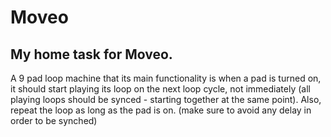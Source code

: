 # Moveo
## My home task for Moveo.

A 9 pad loop machine that its main functionality is
when a pad is turned on, it should start playing its loop on the
next loop cycle, not immediately (all playing loops should be
synced - starting together at the same point). Also, repeat the
loop as long as the pad is on. (make sure to avoid any delay in
order to be synched)

